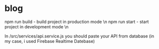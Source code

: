 ﻿# blog


npm run build - build project in production mode \n
npm run start - start project in development mode \n

In /src/services/api.service.js you should paste your API from database (in my case, i used Firebase Realtime Datebase)
